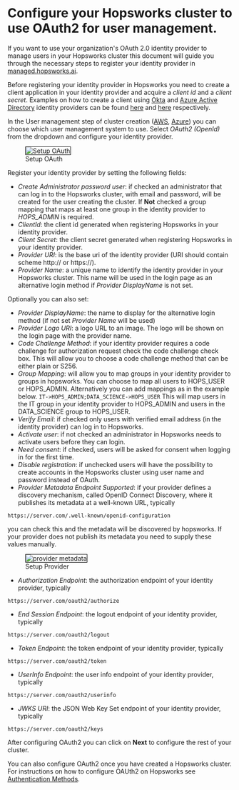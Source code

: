 # Configure your Hopsworks cluster to use OAuth2 for user management.
 
If you want to use your organization's OAuth 2.0 identity provider to manage users in your Hopsworks cluster this document
will guide you through the necessary steps to register your identity provider in [managed.hopsworks.ai](https://managed.hopsworks.ai).
 
Before registering your identity provider in Hopsworks you need to create a client application in your identity provider and
acquire a _client id_ and a _client secret_. Examples on how to create a client using [Okta](https://www.okta.com/)
and [Azure Active Directory](https://docs.microsoft.com/en-us/azure/active-directory) identity providers can be found
[here](../../../../admin/oauth2/create-okta-client/) and [here](../../../../admin/oauth2/create-azure-client/) respectively.
 
In the User management step of cluster creation ([AWS](../../../aws/cluster_creation/#step-11-user-management-selection),
[Azure](../../../azure/cluster_creation/#step-10-user-management-selection)) you can choose which user management system to use. Select
_OAuth2 (OpenId)_ from the dropdown and configure your identity provider.
 
<p align="center">
 <figure>
   <img style="border: 1px solid #000" src="../../../../assets/images/setup_installation/managed/common/sso/oauth.png" alt="Setup OAuth">
   <figcaption>Setup OAuth</figcaption>
 </figure>
</p>
 
Register your identity provider by setting the following fields:

- _Create Administrator password user_: if checked an administrator that can log in to the Hopsworks cluster, with email and password,
will be created for the user creating the cluster. If **Not** checked a group mapping that maps at least one group in the identity provider to _HOPS_ADMIN_ is required. 
- _ClientId_: the client id generated when registering Hopsworks in your identity provider.
- _Client Secret_: the client secret generated when registering Hopsworks in your identity provider.
- _Provider URI_: is the base uri of the identity provider (URI should contain scheme http:// or https://).
- _Provider Name_: a unique name to identify the identity provider in your Hopsworks cluster.
                  This name will be used in the login page as an alternative login method if _Provider DisplayName_ is not set.
 
 
Optionally you can also set:
 
- _Provider DisplayName_: the name to display for the alternative login method (if not set _Provider Name_ will be used)
- _Provider Logo URI_: a logo URL to an image. The logo will be shown on the login page with the provider name.
- _Code Challenge Method_: if your identity provider requires a code challenge for authorization request check the code challenge check box.
                        This will allow you to choose a code challenge method that can be either plain or S256.
- _Group Mapping_: will allow you to map groups in your identity provider to groups in hopsworks.
                  You can choose to map all users to HOPS_USER or HOPS_ADMIN. Alternatively you can add mappings as in the example below.
                  ```
                  IT->HOPS_ADMIN;DATA_SCIENCE->HOPS_USER
                  ```
                  This will map users in the IT group in your identity provider to HOPS_ADMIN and users in the DATA_SCIENCE group to HOPS_USER.
- _Verify Email_: if checked only users with verified email address (in the identity provider) can log in to Hopsworks.
- _Activate user_: if not checked an administrator in Hopsworks needs to activate users before they can login.
- _Need consent_: if checked, users will be asked for consent when logging in for the first time.
- _Disable registration_: if unchecked users will have the possibility to create accounts in the Hopsworks cluster using user name and password instead of OAuth.
- _Provider Metadata Endpoint Supported_: if your provider defines a discovery mechanism, called OpenID Connect Discovery,
                                         where it publishes its metadata at a well-known URL, typically
```
https://server.com/.well-known/openid-configuration
```
you can check this and the metadata will be discovered by hopsworks.
If your provider does not publish its metadata you need to supply these values manually.
 
<p align="center">
 <figure>
   <img style="border: 1px solid #000" src="../../../../assets/images/setup_installation/managed/common/sso/provider-metadata.png" alt="provider metadata">
   <figcaption>Setup Provider</figcaption>
 </figure>
</p>
 
- _Authorization Endpoint_: the authorization endpoint of your identity provider, typically
```
https://server.com/oauth2/authorize
```
- _End Session Endpoint_: the logout endpoint of your identity provider, typically
```
https://server.com/oauth2/logout
```
- _Token Endpoint_: the token endpoint of your identity provider, typically
```
https://server.com/oauth2/token
```
- _UserInfo Endpoint_: the user info endpoint of your identity provider, typically
```
https://server.com/oauth2/userinfo
```
- _JWKS URI_: the JSON Web Key Set endpoint of your identity provider, typically
```
https://server.com/oauth2/keys
```
 
After configuring OAuth2 you can click on **Next** to configure the rest of your cluster.

You can also configure OAuth2 once you have created a Hopsworks cluster. For instructions on how to configure OAUth2 on Hopsworks see 
[Authentication Methods](../../../../admin/oauth2/create-client/).
